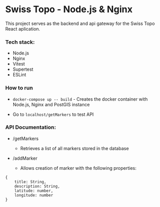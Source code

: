 # Swiss Topo - Node.js & Nginx

This project serves as the backend and api gateway for the Swiss Topo React aplication.

### Tech stack:

- Node.js
- Nginx
- Vitest
- Supertest
- ESLint

### How to run

- `docker-compose up -- build` - Creates the docker container with Node.js, Nginx and PostGIS instance

- Go to `localhost/getMarkers` to test API

### API Documentation:

- /getMarkers

  - Retrieves a list of all markers stored in the database

- /addMarker
  - Allows creation of marker with the following properties:

```
{
    title: String,
    description: String,
    latitude: number,
    longitude: number
}
```
